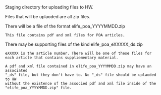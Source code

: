 Staging directory for uploading files to HW.

Files that will be uplaoded are all zip files.

There will be a file of the format
    elife_poa_YYYYMMDD.zip

    This file contains pdf and xml files for POA articles.

There may be supporting files of the kind
    elife_poa_eXXXXX_ds.zip

    eXXXXX is the article number. There will be one of these files for
    each article that contains suppliementary material.

    A pdf and xml file contained in elife_poa_YYYYMMDD.zip may have an associated
    "_ds" file, but they don't have to. No "_ds" file should be uplaoded to HW
    without the existence of the associed pdf and xml file inside of the "elife_poa_YYYYMMDD.zip" file.
